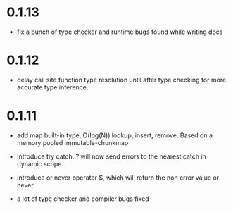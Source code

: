 # 0.1.13

- fix a bunch of type checker and runtime bugs found while writing docs

# 0.1.12

- delay call site function type resolution until after type checking for more
  accurate type inference

# 0.1.11

- add map built-in type, O(log(N)) lookup, insert, remove. Based on a memory
  pooled immutable-chunkmap

- introduce try catch. ? will now send errors to the nearest catch in dynamic
  scope.

- introduce or never operator $, which will return the non error value or never

- a lot of type checker and compiler bugs fixed
